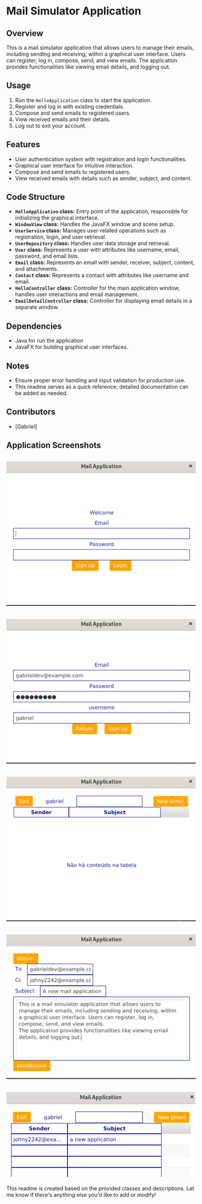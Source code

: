 # Mail Simulator Application

## Overview
This is a mail simulator application that allows users to manage their emails, including sending and receiving, within a graphical user interface. Users can register, log in, compose, send, and view emails. The application provides functionalities like viewing email details, and logging out.

## Usage
1. Run the `HelloApplication` class to start the application.
2. Register and log in with existing credentials.
3. Compose and send emails to registered users.
4. View received emails and their details.
5. Log out to exit your account.

## Features
- User authentication system with registration and login functionalities.
- Graphical user interface for intuitive interaction.
- Compose and send emails to registered users.
- View received emails with details such as sender, subject, and content.

## Code Structure
- **`HelloApplication` class:** Entry point of the application, responsible for initializing the graphical interface.
- **`WindowView` class:** Handles the JavaFX window and scene setup.
- **`UserService` class:** Manages user-related operations such as registration, login, and user retrieval.
- **`UserRepository` class:** Handles user data storage and retrieval.
- **`User` class:** Represents a user with attributes like username, email, password, and email lists.
- **`Email` class:** Represents an email with sender, receiver, subject, content, and attachments.
- **`Contact` class:** Represents a contact with attributes like username and email.
- **`HelloController` class:** Controller for the main application window, handles user interactions and email management.
- **`EmailDetailController` class:** Controller for displaying email details in a separate window.

## Dependencies
- Java for run the application
- JavaFX for building graphical user interfaces.

## Notes
- Ensure proper error handling and input validation for production use.
- This readme serves as a quick reference; detailed documentation can be added as needed.

## Contributors
- [Gabriel]

## Application Screenshots
![Image 1](assets/img.png)
---
![Image 2](assets/img_1.png)
---
![Image 3](assets/img_2.png)
---
![Image 4](assets/img_3.png)
---
![Image 5](assets/img_4.png)
---
This readme is created based on the provided classes and descriptions. Let me know if there's anything else you'd like to add or modify!
